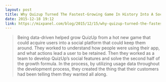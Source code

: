 ```yaml
---
layout: post
title: Why Quizup Turned The Fastest-Growing Game In History Into A Social Platform
date: 2015-12-18 19:12
link: https://mixpanel.com/blog/2015/12/15/why-quizup-turned-the-fastest-growing-game-in-history-into-a-social-platform?utm_campaign=buffer&utm_content=bufferb7f75&utm_medium=social&utm_source=twitter.com
---
```


> Being data-driven helped grow QuizUp from a hot new game that could acquire users into a social platform that could keep them around. They worked to understand how people were using their app, and what actions lead a user to be retained. Then they worked as a team to develop QuizUp’s social features and solve the second half of the growth formula. In the process, by utilizing usage data throughout the development process, they created the thing that their customers had been telling them they wanted all along.

​